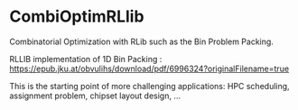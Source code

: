 # CombiOptimRLlib
Combinatorial Optimization with RLib such as the Bin Problem Packing.

RLLIB implementation of 1D Bin Packing : https://epub.jku.at/obvulihs/download/pdf/6996324?originalFilename=true

This is the starting point of more challenging applications: HPC scheduling, assignment problem, chipset layout design, ...
